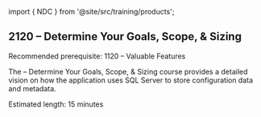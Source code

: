 import { NDC } from '@site/src/training/products';

## 2120 <NDC /> – Determine Your Goals, Scope, & Sizing

Recommended prerequisite: 1120 <NDC /> – Valuable Features

The <NDC /> – Determine Your Goals, Scope, & Sizing course provides a detailed vision on how the application uses SQL Server to store configuration data and metadata.

Estimated length: 15 minutes
